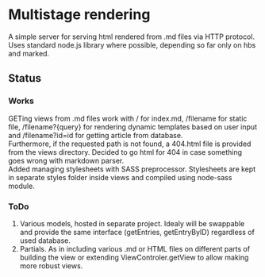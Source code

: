 # Multistage rendering

A simple server for serving html rendered from .md files via HTTP protocol.
Uses standard node.js library where possible, depending so far only on hbs and marked.

## Status

### Works
GETing views from .md files work with / for index.md, /filename for static file, /filename?{query} for rendering dynamic templates based on user input and /filename?id=id for getting article from database.   
Furthermore, if the requested path is not found, a 404.html file is provided from the views directory. Decided to go html for 404 in case something goes wrong with markdown parser.   
Added managing stylesheets with SASS preprocessor. Stylesheets are kept in separate styles folder inside views and compiled using node-sass module.   

### ToDo
1. Various models, hosted in separate project. Idealy will be swappable and provide the same interface (getEntries, getEntryByID) regardless of used database.
2. Partials. As in including various .md or HTML files on different parts of building the view or extending ViewControler.getView to allow making more robust views.

